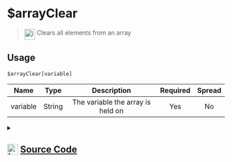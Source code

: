 # $arrayClear
> <img align="top" src="https://upload.wikimedia.org/wikipedia/commons/thumb/e/e4/Infobox_info_icon.svg/160px-Infobox_info_icon.svg.png?20150409153300" alt="image" width="25" height="auto"> Clears all elements from an array
## Usage
```
$arrayClear[variable]
```
| Name | Type | Description | Required | Spread
| :---: | :---: | :---: | :---: | :---: |
variable | String | The variable the array is held on | Yes | No
<details>
<summary>
    
## <img align="top" src="https://cdn4.iconfinder.com/data/icons/iconsimple-logotypes/512/github-512.png" alt="image" width="25" height="auto">  [Source Code](https://github.com/tryforge/ForgeScript-V2/blob/main/src/native/arrayClear.ts)
    
</summary>
    
```ts
import { ArgType, NativeFunction, Return } from "../structures"

export default new NativeFunction({
    name: "$arrayClear",
    version: "1.0.0",
    description: "Clears all elements from an array",
    unwrap: true,
    args: [
        {
            name: "variable",
            description: "The variable the array is held on",
            rest: false,
            required: true,
            type: ArgType.String,
        },
    ],
    brackets: true,
    execute(ctx, [name]) {
        const arr = ctx.getEnvironmentKey([name])
        if (Array.isArray(arr)) {
            arr.length = 0
        }

        return Return.success()
    },
})

```
    
</details>